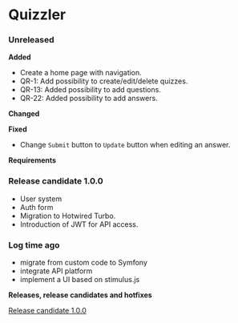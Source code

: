 # Quizzler

### Unreleased

**Added**
- Create a home page with navigation.
- QR-1: Add possibility to create/edit/delete quizzes.
- QR-13: Added possibility to add questions.
- QR-22: Added possibility to add answers.

**Changed**

**Fixed**
- Change `Submit` button to `Update` button when editing an answer.

**Requirements**


### Release candidate 1.0.0
- User system
- Auth form
- Migration to Hotwired Turbo.
- Introduction of JWT for API access.


### Log time ago
 - migrate from custom code to Symfony
 - integrate API platform
 - implement a UI based on stimulus.js

**Releases, release candidates and hotfixes**

[Release candidate 1.0.0](https://github.com/aharabara/quizler/tree/rc/1.0.0)
